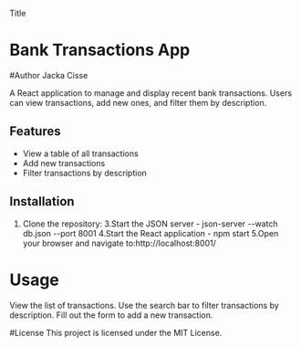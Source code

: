 Title
# Bank Transactions App

#Author
Jacka Cisse

A React application to manage and display recent bank transactions. Users can view transactions, add new ones, and filter them by description.

## Features

- View a table of all transactions
- Add new transactions
- Filter transactions by description

## Installation

1. Clone the repository:
3.Start the JSON server - json-server --watch db.json --port 8001
4.Start the React application - npm start
5.Open your browser and navigate to:http://localhost:8001/

# Usage
View the list of transactions.
Use the search bar to filter transactions by description.
Fill out the form to add a new transaction.

#License
This project is licensed under the MIT License. 
